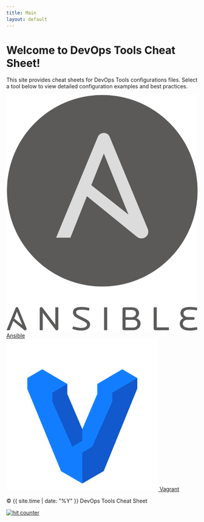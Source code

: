 ```yaml
---
title: Main
layout: default
---
```


# Welcome to DevOps Tools Cheat Sheet!

This site provides cheat sheets for DevOps Tools configurations files. Select a tool below to view detailed configuration examples and best practices.
<div class="grid">
  <a href="/ansible">
    <div class="tile">
      <img src="/assets/images/ansible.png" alt="Ansible Logo">
      <span>Ansible</span>
    </div>
  </a>

  <a href="/vagrant">
    <div class="tile">
      <img src="/assets/images/vagrant.png" alt="Vagrant Logo">
      <span>Vagrant</span>
    </div>
  </a>
</div>

<footer>
  <p>© {{ site.time | date: "%Y" }} DevOps Tools Cheat Sheet</p>
  <a href="https://www.freecounterstat.com" title="hit counter">
  <img src="https://counter.freecounterstat.com/count.php?counter=1234567&style=0010" border="0" alt="hit counter">
    </a>
</footer>
